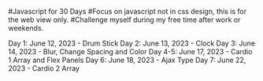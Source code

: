 #Javascript for 30 Days
#Focus on javascript not in css design, this is for the web view only.
#Challenge myself during my free time after work or weekends.

Day 1: June 12, 2023 - Drum Stick
Day 2: June 13, 2023 - Clock
Day 3: June 14, 2023 - Blur, Change Spacing and Color
Day 4-5: June 17, 2023 - Cardio 1 Array and Flex Panels
Day 6: June 18, 2023 - Ajax Type
Day 7: June 22, 2023 - Cardio 2 Array